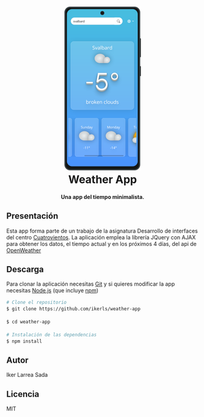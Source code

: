 <h1 align="center">
  <br>
  <img src="./www/img/Samsung%20Galaxy%20Note20%205G.png" alt="icono" width="200">
  <br>
  Weather App
  <br>
</h1>

<h4 align="center">Una app del tiempo minimalista.</h4>

## Presentación

Esta app forma parte de un trabajo de la asignatura Desarrollo de interfaces del centro [Cuatrovientos](https://www.cuatrovientos.org/).
La aplicación emplea la librería JQuery con AJAX para obtener los datos, el tiempo actual y en los próximos 4 días, del api de [OpenWeather](https://openweathermap.org/)

## Descarga

Para clonar la aplicación necesitas [Git](https://git-scm.com) y si quieres modificar la app necesitas [Node.js](https://nodejs.org/en/download/) (que incluye [npm](http://npmjs.com))

```bash
# Clone el repositorio
$ git clone https://github.com/ikerls/weather-app

$ cd weather-app

# Instalación de las dependencias
$ npm install

```

## Autor

Iker Larrea Sada

## Licencia

MIT
